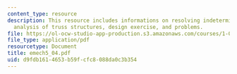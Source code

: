 ```yaml
---
content_type: resource
description: This resource includes informations on resolving indeterminacy, matrix
  analysis of truss structures, design exercise, and problems.
file: https://ol-ocw-studio-app-production.s3.amazonaws.com/courses/1-050-solid-mechanics-fall-2004/d9fdb1614653b59fcfc8088da0c3b354_emech5_04.pdf
file_type: application/pdf
resourcetype: Document
title: emech5_04.pdf
uid: d9fdb161-4653-b59f-cfc8-088da0c3b354
---
```

